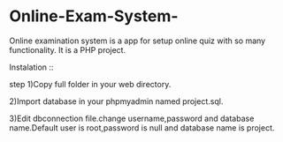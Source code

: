 # Online-Exam-System-
Online examination system is a app for setup online quiz with so many functionality.
It is a PHP project.


Instalation ::

step 1)Copy full folder in your web directory.

2)Import database in your phpmyadmin named project.sql.

3)Edit dbconnection file.change username,password and database name.Default user is root,password is null and database name is project.

